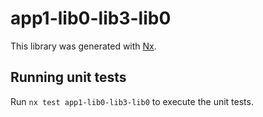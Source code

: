 # app1-lib0-lib3-lib0

This library was generated with [Nx](https://nx.dev).

## Running unit tests

Run `nx test app1-lib0-lib3-lib0` to execute the unit tests.
